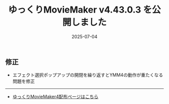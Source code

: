 ﻿---
title: ゆっくりMovieMaker v4.43.0.3 を公開しました
date: 2025-07-04
tags: [YMM4,お知らせ]
---
## 修正
- エフェクト選択ポップアップの開閉を繰り返すとYMM4の動作が重たくなる問題を修正

---

- [ゆっくりMovieMaker4配布ページはこちら](../index.md)